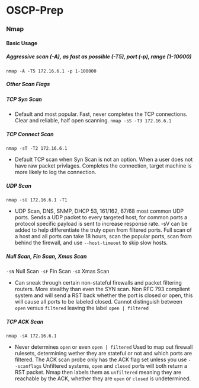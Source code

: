 # OSCP-Prep
### Nmap
#### Basic Usage
##### Aggressive scan (-A), as fast as possible (-T5), port (-p), range (1-10000)
`nmap -A -T5 172.16.6.1 -p 1-100000`
##### Other Scan Flags
##### TCP Syn Scan 
- Default and most popular.  Fast, never completes the TCP connections. Clear and reliable, half open scanning.
`nmap -sS -T3 172.16.6.1`
##### TCP Connect Scan
`nmap -sT -T2 172.16.6.1`
- Default TCP scan when Syn Scan is not an option. When a user does not have raw packet privlages. Completes the connection, target machine is more likely to log the connection.
##### UDP Scan 
`nmap -sU 172.16.6.1 -T1`
- UDP Scan, DNS, SNMP, DHCP 53, 161/162, 67/68 most common UDP ports. Sends a UDP packet to every targeted host, for common ports a protocol specific payload is sent to increase response rate. -sV can be added to help differentiate the truly open from filtered ports. Full scan of a host and all ports can take 18 hours, scan the popular ports, scan from behind the firewall, and use `--host-timeout` to skip slow hosts.
##### Null Scan, Fin Scan, Xmas Scan
`-sN` Null Scan 
`-sF` Fin Scan
`-sX` Xmas Scan
- Can sneak through certain non-stateful firewalls and packet filtering routers.  More stealthy than even the SYN scan. Non RFC 793 complient system and will send a RST back whether the port is closed or open, this will cause all ports to be labeled closed. Cannot distinguish between `open` versus `filtered` leaving the label `open | filtered`
##### TCP ACK Scan
`nmap -sA 172.16.6.1` 
- Never determines `open` or even `open | filtered` Used to map out firewall rulesets, determining wether they are stateful or not and which ports are filtered. The ACK scan probe only has the ACK flag set unless you use `--scanflags` Unfiltered systems, `open` and `closed` ports will both return a RST packet. Nmap then labels them as `unfiltered` meaning they are reachable by the ACK, whether they are `open` or `closed` is undetermined.
